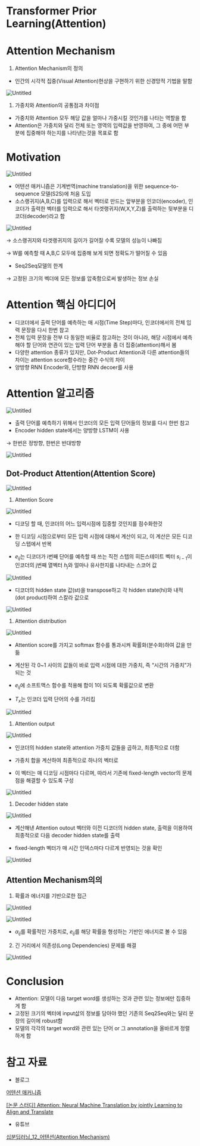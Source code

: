 # Transformer Prior Learning(Attention)

# Attention Mechanism

1. Attention Mechanism의 정의
- 인간의 시각적 집중(Visual Attention)현상을 구현하기 위한 신경망적 기법을 말함

![Untitled](Transforme%2067f34/Untitled.png)

1. 가중치와 Attention의 공통점과 차이점
- 가중치와 Attention 모두 해당 값을 얼마나 가중시킬 것인가를 나타는 역할을 함
- Attention은 가중치와 달리 전체 또는 영역의 입력값을 반영하여, 그 중에 어떤 부분에 집중해야 하는지를 나타낸는것을 목표로 함

# Motivation

![Untitled](Transforme%2067f34/Untitled%201.png)

- 어텐션 매커니즘은 기계번역(machine translation)을 위한 sequence-to-sequence 모델(S2S)에 처음 도입
- 소스랭귀지(A,B,C)를 입력으로 해서 벡터로 만드는 앞부분을 인코더(encoder), 인코더가 출력한 벡터를 입력으로 해서 타겟랭귀지(W,X,Y,Z)를 출력하는 뒷부분을 디코더(decoder)라고 함

![Untitled](Transforme%2067f34/Untitled%202.png)

→ 소스랭귀지와 타겟랭귀지의 길이가 길어질 수록 모델의 성능이 나빠짐

→ W를 예측할 때 A,B,C 모두에 집중해 보게 되면 정확도가 떨어질 수 있음

- Seq2Seq모델의 한계

→ 고정된 크기의 벡더에 모든 정보를 압축함으로써 발생하는 정보 손실

# Attention 핵심 아디디어

- 디코더에서 출력 단어를 예측하는 매 시점(Time Step)마다, 인코더에서의 전체 입력 문장을 다시 한번 참고
- 전체 입력 문장을 전부 다 동일한 비율로 참고하는 것이 아니라, 해당 시점에서 예측해야 할 단어와 연관이 있는 입력 단어 부분을 좀 더 집중(attention)해서 봄
- 다양한 attention 종류가 있지만, Dot-Product Attention과 다른 attention들의 차이는 attention score함수라는 중간 수식의 차이
- 양방향 RNN Encoder와, 단방향 RNN decoer를 사용

# Attention 알고리즘

![Untitled](Transforme%2067f34/Untitled%203.png)

- 출력 단어를 예측하기 위해서 인코더의 모든 입력 단어들의 정보를 다시 한번 참고
- Encoder hidden state에서는 양방향 LSTM이 사용

→ 한번은 정방향, 한번은 반대방향

![Untitled](Transforme%2067f34/Untitled%204.png)

## Dot-Product Attention(Attention Score)

![Untitled](Transforme%2067f34/Untitled%205.png)

1. Attention Score

![Untitled](Transforme%2067f34/Untitled%206.png)

- 디코딩 할 때, 인코더의 어느 입력시점에 집중할 것인지를 점수화한것

- 한 디코딩 시점으로부터 모든 입력 시점에 대해서 계산이 되고, 이 계산은 모든 디코딩 스텝에서 반복
- $e_{ij}$는 디코더가 i번째 단어를 예측할 때 쓰는 직전 스텝의 히든스테이트 벡터 $s_{i-1}$이 인코더의 j번째 열벡터 $h_j$와 얼마나 유사한지를 나타내는 스코어 값

![Untitled](Transforme%2067f34/Untitled%207.png)

- 디코더의 hidden state 값(st)을 transpose하고 각 hidden state(hi)와 내적 (dot product)하여 스칼라 값으로

![Untitled](Transforme%2067f34/Untitled%208.png)

1. Attention distribution

![Untitled](Transforme%2067f34/Untitled%209.png)

- Attention score를 가지고 softmax 함수를 통과시켜 확률화(분수화)하여 값을 만듦

- 계산된 각 0~1 사이의 값들이 바로 입력 시점에 대한 가중치, 즉 “시간의 가중치”가 되는 것
- $e_{ij}$에 소프트맥스 함수를 적용해 합이 1이 되도록 확률값으로 변환
- $T_x$는 인코더 입력 단어의 수를 가리킴

![Untitled](Transforme%2067f34/Untitled%2010.png)

1. Attention output

![Untitled](Transforme%2067f34/Untitled%2011.png)

- 인코더의 hidden state와 attention 가중치 값들을 곱하고, 최종적으로 더함

- 가중치 합을 계산하여 최종적으로 하나의 벡터로

- 이 벡터는 매 디코딩 시점마다 다르며, 따라서 기존에 fixed-length vector의 문제점을 해결할 수 있도록 구성

![Untitled](Transforme%2067f34/Untitled%2012.png)

1. Decoder hidden state

![Untitled](Transforme%2067f34/Untitled%2013.png)

- 계산해낸 Attention outout 벡터와 이전 디코더의 hidden state, 출력을 이용하여 최종적으로 다음 decoder hidden state를 출력

- fixed-length 벡터가 매 시간 인덱스마다 다르게 반영되는 것을 확인

![Untitled](Transforme%2067f34/Untitled%2014.png)

## Attention Mechanism의의

1) 확률과 에너지를 기반으로한 접근

![Untitled](Transforme%2067f34/Untitled%2015.png)

![Untitled](Transforme%2067f34/Untitled%2016.png)

- $\alpha_{ij}$를 확률적인 가중치로, $e_{ij}$를 해당 확률을 형성하는 기반인 에너지로 볼 수 있음

2) 긴 거리에서 의존성(Long Dependencies) 문제를 해결

![Untitled](Transforme%2067f34/Untitled%2017.png)

# Conclusion

- Attention: 모델이 다음 target word를 생성하는 것과 관련 있는 정보에만 집중하게 함
- 고정된 크기의 벡터에 input삾의 정보를 담아야 했던 기존의 Seq2Seq와는 달리 문장의 길이에 robust함
- 모델의 각각의 target word와 관련 있는 단어 or 그 annotation을 올바르게 정렬하게 함

# 참고 자료

- 블로그

[어텐션 매커니즘](https://ratsgo.github.io/from%20frequency%20to%20semantics/2017/10/06/attention/)

[[논문 스터디] Attention: Neural Machine Translation by jointly Learning to Align and Translate](https://hong-yp-ml-records.tistory.com/63)

- 유튜브

[십분딥러닝_12_어텐션(Attention Mechanism)](https://www.youtube.com/watch?v=6aouXD8WMVQ)